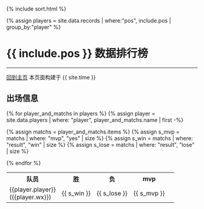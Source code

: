{% include sort.html %}

{% assign players = site.data.records | where:"pos", include.pos | group_by:"player" %}

# {{ include.pos }} 数据排行榜
---
[回到主页](index.html)  本页面构建于 {{ site.time }}


## 出场信息

<table>
 <tr>
    <th>队员</th>
    <th>胜</th>
    <th>负</th>
    <th>mvp<th> 
  </tr>

{% for player_and_matchs in players %}
  {% assign player = site.data.players | where: "player", player_and_matchs.name | first -%}
  
  {% assign matchs = player_and_matchs.items %}
  {% assign s_mvp = matchs | where: "mvp", "yes" | size %}
  {% assign s_win = matchs | where: "result", "win" | size %}
  {% assign s_lose = matchs | where: "result", "lose" | size %}
  
  <tr>
    <td>  {{player.player}} <br> ({{player.wx}})  </td>  
    <td style="text-align:right">  {{ s_win }}   </td>
    <td style="text-align:right">  {{ s_lose }}   </td>
    <td style="text-align:right">  {{ s_mvp }}   </td>
  </tr>
{% endfor %}
</table>








